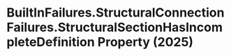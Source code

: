 # BuiltInFailures.StructuralConnectionFailures.StructuralSectionHasIncompleteDefinition Property (2025)

﻿